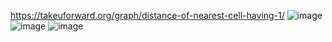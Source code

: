 https://takeuforward.org/graph/distance-of-nearest-cell-having-1/
![image](https://github.com/Jiyarathore/Leetcode/assets/96529109/1f486742-f0e6-4d26-a048-f6f0f476dc26)
![image](https://github.com/Jiyarathore/Leetcode/assets/96529109/772b88dd-cb7f-4cb8-80c8-69f0bab6ad97)
![image](https://github.com/Jiyarathore/Leetcode/assets/96529109/714208db-30d4-46ec-a99a-2c21e03a42d2)
